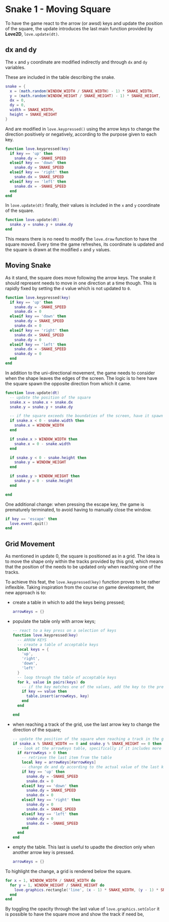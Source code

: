 # Snake 1 - Moving Square

To have the game react to the arrow (or awsd) keys and update the position of the square, the update introduces the last main function provided by **Love2D**, `love.update(dt)`.

## dx and dy

The `x` and `y` coordinate are modified indirectly and through `dx` and `dy` variables.

These are included in the table describing the snake.

```lua
snake = {
  x = (math.random(WINDOW_WIDTH / SNAKE_WIDTH) - 1) * SNAKE_WIDTH,
  y = (math.random(WINDOW_HEIGHT / SNAKE_HEIGHT) - 1) * SNAKE_HEIGHT,
  dx = 0,
  dy = 0,
  width = SNAKE_WIDTH,
  height = SNAKE_HEIGHT
}
```

And are modified in `love.keypressed()` using the arrow keys to change the direction positively or negatively, according to the purpose given to each key.

```lua
function love.keypressed(key)
  if key == 'up' then
    snake.dy = -SNAKE_SPEED
  elseif key == 'down' then
    snake.dy = SNAKE_SPEED
  elseif key == 'right' then
    snake.dx = SNAKE_SPEED
  elseif key == 'left' then
    snake.dx = -SNAKE_SPEED
  end
end
```

In `love.update(dt)` finally, their values is included in the `x` and `y` coordinate of the square.

```lua
function love.update(dt)
  snake.y = snake.y + snake.dy
end
```

This means there is no need to modify the `love.draw` function to have the square moved. Every time the game refreshes, its coordinate is updated and the square is drawn at the modified `x` and `y` values.

## Moving Snake

As it stand, the square does move following the arrow keys. The snake it should represent needs to move in one direction at a time though. This is rapidly fixed by setting the `d` value which is not updated to `0`.

```lua
function love.keypressed(key)
  if key == 'up' then
    snake.dy = -SNAKE_SPEED
    snake.dx = 0
  elseif key == 'down' then
    snake.dy = SNAKE_SPEED
    snake.dx = 0
  elseif key == 'right' then
    snake.dx = SNAKE_SPEED
    snake.dy = 0
  elseif key == 'left' then
    snake.dx = -SNAKE_SPEED
    snake.dy = 0
  end
end
```

In addition to the uni-directional movement, the game needs to consider when the shape leaves the edges of the screen. The logic is to here have the square spawn the opposite direction from which it came.

```lua
function love.update(dt)
  -- update the position of the square
  snake.x = snake.x + snake.dx
  snake.y = snake.y + snake.dy

  -- if the square exceeds the boundaties of the screen, have it spawn the opposite way from which it came
  if snake.x < 0 - snake.width then
    snake.x = WINDOW_WIDTH
  end

  if snake.x > WINDOW_WIDTH then
    snake.x = 0 - snake.width
  end

  if snake.y < 0 - snake.height then
    snake.y = WINDOW_HEIGHT
  end

  if snake.y > WINDOW_HEIGHT then
    snake.y = 0 - snake.height
  end

end
```

One additional change: when pressing the escape key, the game is prematurely terminated, to avoid having to manually close the window.

```lua
if key == 'escape' then
  love.event.quit()
end
```

## Grid Movement

As mentioned in update 0, the square is positioned as in a grid. The idea is to move the shape only within the tracks provided by this grid, which means that the position of the needs to be updated only when reaching one of the tracks.

To achieve this feat, the `love.keypressed(key)` function proves to be rather inflexible. Taking inspiration from the course on game development, the new approach is to:

- create a table in which to add the keys being pressed;

  ```lua
  arrowKeys = {}
  ```

- populate the table only with arrow keys;

  ```lua
  -- react to a key press on a selection of keys
  function love.keypressed(key)
    -- ARROW KEYS
    -- create a table of acceptable keys
    local keys = {
      'up',
      'right',
      'down',
      'left'
    }
    -- loop through the table of acceptable keys
    for k, value in pairs(keys) do
      -- if the key matches one of the values, add the key to the prescribed table
      if key == value then
        table.insert(arrowKeys, key)
      end
    end

  end
  ```

- when reaching a track of the grid, use the last arrow key to change the direction of the square;

  ```lua
  -- update the position of the square when reaching a track in the grid
  if snake.x % SNAKE_WIDTH == 0 and snake.y % SNAKE_HEIGHT == 0 then
    -- look at the arrowKeys table, specifically if it includes more than one item
    if #arrowKeys > 0 then
      -- retrieve the last item from the table
      local key = arrowKeys[#arrowKeys]
      -- change dx and dy according to the actual value of the last key
      if key == 'up' then
        snake.dy = -SNAKE_SPEED
        snake.dx = 0
      elseif key == 'down' then
        snake.dy = SNAKE_SPEED
        snake.dx = 0
      elseif key == 'right' then
        snake.dy = 0
        snake.dx = SNAKE_SPEED
      elseif key == 'left' then
        snake.dy = 0
        snake.dx = -SNAKE_SPEED
      end
    end
  end
  ```

- empty the table. This last is useful to upadte the direction only when another arrow key is pressed.

  ```lua
  arrowKeys = {}
  ```

To highlight the change, a grid is rendered below the square.

```lua
for x = 1, WINDOW_WIDTH / SNAKE_WIDTH do
  for y = 1, WINDOW_HEIGHT / SNAKE_HEIGHT do
    love.graphics.rectangle('line', (x - 1) * SNAKE_WIDTH, (y - 1) * SNAKE_HEIGHT, SNAKE_WIDTH, SNAKE_HEIGHT)
  end
end
```

By toggling the opacity through the last value of `love.graphics.setColor` it is possible to have the square move and show the track if need be,

